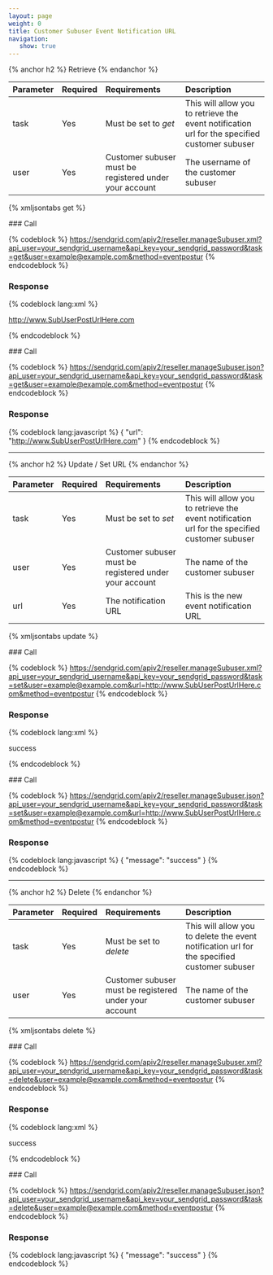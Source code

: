 ```yaml
---
layout: page
weight: 0
title: Customer Subuser Event Notification URL
navigation:
   show: true
---
```


{% anchor h2 %} Retrieve {% endanchor %}


|Parameter|Required|Requirements|Description|
|:--------|:-------|:-----------|:----------|
|task|Yes|Must be set to *get*|This will allow you to retrieve the event notification url for the specified customer subuser|
|user|Yes|Customer subuser must be registered under your account|The username of the customer subuser|

{% xmljsontabs get %}

<div markdown="1" class="tab-content">
<div markdown="1" class="tab-pane" id="get-xml">
### Call

{% codeblock %} https://sendgrid.com/apiv2/reseller.manageSubuser.xml?api_user=your_sendgrid_username&api_key=your_sendgrid_password&task=get&user=example@example.com&method=eventpostur {% endcodeblock %}

### Response


{% codeblock lang:xml %}
<?xml version="1.0" encoding="ISO-8859-1"?>

<url>http://www.SubUserPostUrlHere.com</url>

{% endcodeblock %}


</div>
<div markdown="1" class="tab-pane active" id="get-json">
### Call

{% codeblock %} https://sendgrid.com/apiv2/reseller.manageSubuser.json?api_user=your_sendgrid_username&api_key=your_sendgrid_password&task=get&user=example@example.com&method=eventpostur {% endcodeblock %}

### Response


{% codeblock lang:javascript %}
{
  "url": "http://www.SubUserPostUrlHere.com"
}
{% endcodeblock %}


</div>
</div>

* * * * *


{% anchor h2 %} Update / Set URL {% endanchor %}


|Parameter|Required|Requirements|Description|
|:--------|:-------|:-----------|:----------|
|task|Yes|Must be set to *set*|This will allow you to retrieve the event notification url for the specified customer subuser|
|user|Yes|Customer subuser must be registered under your account|The name of the customer subuser|
|url|Yes|The notification URL|This is the new event notification URL|

{% xmljsontabs update %}

<div markdown="1" class="tab-content">
<div markdown="1" class="tab-pane" id="update-xml">
### Call

{% codeblock %} https://sendgrid.com/apiv2/reseller.manageSubuser.xml?api_user=your_sendgrid_username&api_key=your_sendgrid_password&task=set&user=example@example.com&url=http://www.SubUserPostUrlHere.com&method=eventpostur {% endcodeblock %}

### Response


{% codeblock lang:xml %}
<?xml version="1.0" encoding="ISO-8859-1"?>

<result>
   <message>success</message>
</result>

{% endcodeblock %}


</div>
<div markdown="1" class="tab-pane active" id="update-json">
### Call

{% codeblock %} https://sendgrid.com/apiv2/reseller.manageSubuser.json?api_user=your_sendgrid_username&api_key=your_sendgrid_password&task=set&user=example@example.com&url=http://www.SubUserPostUrlHere.com&method=eventpostur {% endcodeblock %}

### Response


{% codeblock lang:javascript %}
{
  "message": "success"
}
{% endcodeblock %}


</div>
</div>

* * * * *


{% anchor h2 %} Delete {% endanchor %}


|Parameter|Required|Requirements|Description|
|:--------|:-------|:-----------|:----------|
|task|Yes|Must be set to *delete*|This will allow you to delete the event notification url for the specified customer subuser|
|user|Yes|Customer subuser must be registered under your account|The name of the customer subuser|

{% xmljsontabs delete %}

<div markdown="1" class="tab-content">
<div markdown="1" class="tab-pane" id="delete-xml">
### Call

{% codeblock %} https://sendgrid.com/apiv2/reseller.manageSubuser.xml?api_user=your_sendgrid_username&api_key=your_sendgrid_password&task=delete&user=example@example.com&method=eventpostur {% endcodeblock %}

### Response


{% codeblock lang:xml %}
<?xml version="1.0" encoding="ISO-8859-1"?>

<result>
   <message>success</message>
</result>

{% endcodeblock %}


</div>
<div markdown="1" class="tab-pane active" id="delete-json">
### Call

{% codeblock %} https://sendgrid.com/apiv2/reseller.manageSubuser.json?api_user=your_sendgrid_username&api_key=your_sendgrid_password&task=delete&user=example@example.com&method=eventpostur {% endcodeblock %}

### Response


{% codeblock lang:javascript %}
{
  "message": "success"
}
{% endcodeblock %}


</div>
</div>

